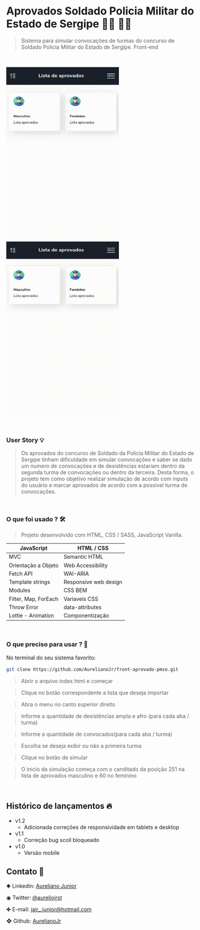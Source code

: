 # Aprovados Soldado Policia Militar do Estado de Sergipe 👮‍♀️ 👮‍♂️

>Sistema para simular convocações de turmas do concurso de Soldado Policia Militar do Estado de Sergipe. 
>Front-end

<br>

<img width="300" height="460" src="https://github.com/AurelianoJr/Aprovados-Policia-Militar-de-Sergipe/blob/main/gifs/app1.gif">    <img width="300" height="460" src="https://github.com/AurelianoJr/Aprovados-Policia-Militar-de-Sergipe/blob/main/gifs/app.gif">

<br>

### User Story 💡
> Os aprovados do concurso de Soldado da Policia Militar do Estado de Sergipe tinham dificuldade em simular convocações e saber se dado um numero de convocações 
e de desistências estariam dentro da segunda turma de convocações ou dentro da terceira. Desta forma, o projeto tem como objetivo realizar simulação de acordo com inputs 
do usuário e marcar aprovados de acordo com a possível turma de convocações.

<br/>

### O que foi usado ? 🛠
> Projeto desenvolvido com HTML, CSS / SASS, JavaScript Vanilla.


| JavaScript |  HTML / CSS  |
|----------|------| 
| MVC | Semantic HTML | 
| Orientação a Objeto| Web Accessibility|
| Fetch API | WAI-ARIA  | 
| Template strings| Responsive web design  |
| Modules| CSS BEM | 
| Filter, Map, ForEach | Variaveis CSS| 
| Throw Error | data-attributes | 
| Lottie - Animation | Componentização | 

<br/>

### O que preciso para usar ? 🤔

No terminal do seu sistema favorito:

```sh
git clone https://github.com/AurelianoJr/front-aprovado-pmse.git
```
>Abrir o arquivo index.html e começar

>Clique no botão correspondente a lista que deseja importar

>Abra o menu no canto superior direito

>Informe a quantidade de desistências ampla e afro (para cada aba / turma)

>Informe a quantidade de convocados(para cada aba / turma)

>Escolha se deseja exibir ou não a primeira turma

>Clique no botão de simular

>O inicio da simulação começa com o canditado da posição 251 na lista de aprovados masculino e 60 no feminino

<br>


## Histórico de lançamentos 🔥

* v1.2
    * Adicionada correções de responsividade em tablets e desktop
* v1.1
    * Correção bug scoll bloqueado
* v1.0
    * Versão mobile

## Contato 📳

✱ Linkedin: [Aureliano Junior](https://www.linkedin.com/in/aureliano-junior-666414203/)
  
◉ Twitter: [@aureliojrst](https://twitter.com/aureliojrst)  
  
✤ E-mail: jair_.junior@hotmail.com

❖ Github: [AurelianoJr](https://github.com/AurelianoJr) 
